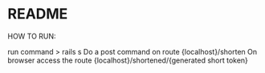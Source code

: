 # README
HOW TO RUN:

  run command > rails s
  Do a post command on route {localhost}/shorten
  On browser access the route {localhost}/shortened/{generated short token}